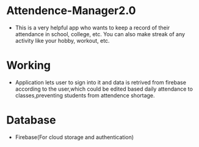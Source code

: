 # Attendence-Manager2.0
- This is a very helpful app who wants to keep a record of their attendance in school, college, etc. You can also make streak of any activity like your hobby, workout, etc.

# Working
- Application lets user to sign into it and data is retrived from firebase according to the user,which could be edited based daily attendance to classes,preventing students from attendence shortage.
# Database 
- Firebase(For cloud storage and authentication)

